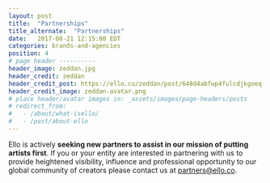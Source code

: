 ```yaml
---
layout: post
title:  "Partnerships"
title_alternate:  "Partnerships"
date:   2017-08-21 12:15:00 EDT
categories: brands-and-agencies
position: 4
# page header ----------
header_image: zeddan.jpg
header_credit: zeddan
header_credit_post: https://ello.co/zeddan/post/648d4abfwp4fulcdjkgoeq
header_credit_image: zeddan-avatar.png
# place header/avatar images in: _assets/images/page-headers/posts
# redirect_from:
#   - /about/what-isello/
#   - /post/about-ello
---
```


Ello is actively **seeking new partners to assist in our mission of putting artists first**. If you or your entity are interested in partnering with us to provide heightened visibility, influence and professional opportunity to our global community of creators please contact us at partners@ello.co.
